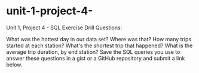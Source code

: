 # unit-1-project-4-
Unit 1, Project 4 - SQL Exercise 
Drill Questions: 

What was the hottest day in our data set? Where was that?
How many trips started at each station?
What's the shortest trip that happened?
What is the average trip duration, by end station?
Save the SQL queries you use to answer these questions in a gist or a GitHub repository and submit a link below.
